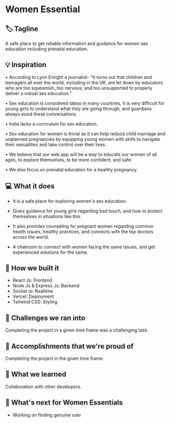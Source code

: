 # Women Essential

## 🏷 Tagline

A safe place to get reliable information and guidance for women sex education including prenatal education.

## 💡 Inspiration

• According to Lynn Enright a journalist- “It turns out that children and teenagers all over the world, including in the UK, are let down by educators who are too squeamish, too nervous, and too unsupported to properly deliver a robust sex education.”

• Sex education is considered taboo in many countries, it is very difficult for young girls to understand what they are going through, and guardians always avoid these conversations.

• India lacks a curriculum for sex education.

• Sex education for women is trivial as it can help reduce child marriage and unplanned pregnancies by equipping young women with skills to navigate their sexualities and take control over their lives.

• We believe that our web app will be a way to educate our women of all ages, to explore themselves, to be more confident, and safe.

• We also focus on prenatal education for a healthy pregnancy.

## 💻 What it does

- It is a safe place for exploring women's sex education.

- Gives guidance for young girls regarding bad touch, and how to protect themselves in situations like this.

- It also provides counseling for pregnant women regarding common health issues, healthy practices, and connects with the top doctors across the world.

- A chatroom to connect with women facing the same issues, and get experienced solutions for the same.

## 🔨 How we built it

- React Js: Frontend
- Node Js & Express Js: Backend
- Socket.io: Realtime
- Vercel: Deployment
- Tailwind CSS: Styling

## 🧠 Challenges we ran into

Completing the project in a given time frame was a challenging task.

## 🏅 Accomplishments that we're proud of

Completing the project in the given time frame.

## 📖 What we learned

Collaboration with other developers.

## 🚀 What's next for Women Essentials

- Working on finding genuine user
